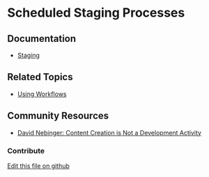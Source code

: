 # Scheduled Staging Processes

## Documentation

* [Staging](https://learn.liferay.com/dxp/7.x/en/site-building/publishing-tools/staging.html)

## Related Topics

* [Using Workflows](https://learn.liferay.com/dxp/7.x/en/process-automation/workflow/using_workflows.html)

## Community Resources

* [David Nebinger: Content Creation is Not a Development Activity](https://liferay.dev/blogs/-/blogs/content-creation-is-not-a-development-activity-)

### Contribute

[Edit this file on github](https://github.com/olafk/controlpanel-documentation-docs/blob/master/md/73en/com_liferay_staging_processes_web_portlet_StagingProcessesPortlet/scheduled.md)
